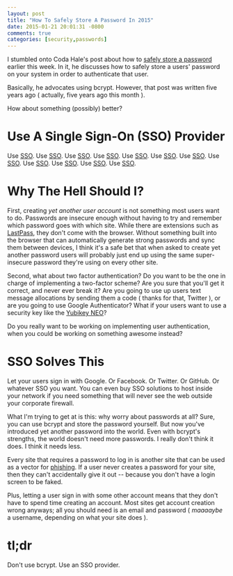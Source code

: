 ```yaml
---
layout: post
title: "How To Safely Store A Password In 2015"
date: 2015-01-21 20:01:31 -0800
comments: true
categories: [security,passwords]
---
```

I stumbled onto Coda Hale's post about how to [safely store a password](http://codahale.com/how-to-safely-store-a-password/) earlier this week. In it, he discusses how to safely store a users' password on your system in order to authenticate that user.

Basically, he advocates using bcrypt. However, that post was written five years ago ( actually, five years ago this month ).

How about something (possibly) better?

<!-- more -->

# Use A Single Sign-On (SSO) Provider

Use [SSO](https://lastpass.com/enterprise/cloud-sso). Use [SSO](https://www.atlassian.com/software/crowd/overview). Use [SSO](https://www.pingidentity.com/en/products/pingone.html). Use [SSO](https://www.onelogin.com/product/sso). Use [SSO](http://www.forgerock.com/en-us/platform/identity-management/). Use [SSO](https://www.apereo.org/cas). Use [SSO](http://rubycas.github.io/). Use [SSO](https://developer.github.com/v3/oauth/). Use [SSO](https://developers.facebook.com/docs/facebook-login/v2.2). Use [SSO](https://dev.twitter.com/web/sign-in). Use [SSO](https://dev.twitter.com/twitter-kit/android/twitter-login). Use [SSO](https://developers.google.com/+/).

# Why The Hell Should I?

First, creating *yet another user account* is not something most users want to do. Passwords are insecure enough without having to try and remember which password goes with which site. While there are extensions such as [LastPass](https://lastpass.com/), they don't come with the browser. Without something built into the browser that can automatically generate strong passwords and sync them between devices, I think it's a safe bet that when asked to create yet another password users will probably just end up using the same super-insecure password they're using on every other site.

Second, what about two factor authentication? Do you want to be the one in charge of implementing a two-factor scheme? Are you sure that you'll get it correct, and never ever break it? Are you going to use up users text message allocations by sending them a code ( thanks for that, Twitter ), or are you going to use Google Authenticator? What if your users want to use a security key like the [Yubikey NEO](https://www.yubico.com/products/yubikey-hardware/yubikey-neo/)?

Do you really want to be working on implementing user authentication, when you could be working on something awesome instead?

# SSO Solves This

Let your users sign in with Google. Or Facebook. Or Twitter. Or GitHub. Or whatever SSO you want. You can even buy SSO solutions to host inside your network if you need something that will never see the web outside your corporate firewall.

What I'm trying to get at is this: why worry about passwords at all? Sure, you can use bcrypt and store the password yourself. But now you've introduced yet another password into the world. Even with bcrypt's strengths, the world doesn't need more passwords. I really don't think it does. I think it needs less.

Every site that requires a password to log in is another site that can be used as a vector for [phishing](http://en.wikipedia.org/wiki/Phishing). If a user never creates a password for your site, then they can't accidentally give it out -- because you don't have a login screen to be faked.

Plus, letting a user sign in with some other account means that they don't have to spend time creating an account. Most sites get account creation wrong anyways; all you should need is an email and password ( *maaaaybe* a username, depending on what your site does ).

# tl;dr

Don't use bcrypt. Use an SSO provider.
